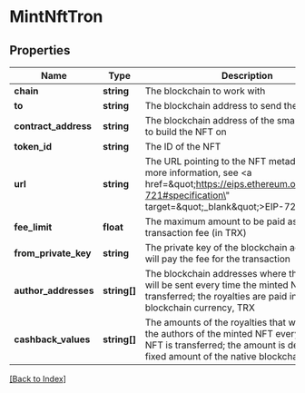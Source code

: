 # MintNftTron

## Properties

Name | Type | Description | Notes
------------ | ------------- | ------------- | -------------
**chain** | **string** | The blockchain to work with |
**to** | **string** | The blockchain address to send the NFT to |
**contract_address** | **string** | The blockchain address of the smart contract to build the NFT on |
**token_id** | **string** | The ID of the NFT |
**url** | **string** | The URL pointing to the NFT metadata; for more information, see &lt;a href&#x3D;\&quot;https://eips.ethereum.org/EIPS/eip-721#specification\&quot; target&#x3D;\&quot;_blank\&quot;&gt;EIP-721&lt;/a&gt; |
**fee_limit** | **float** | The maximum amount to be paid as the transaction fee (in TRX) |
**from_private_key** | **string** | The private key of the blockchain address that will pay the fee for the transaction |
**author_addresses** | **string[]** | The blockchain addresses where the royalties will be sent every time the minted NFT is transferred; the royalties are paid in the native blockchain currency, TRX | [optional]
**cashback_values** | **string[]** | The amounts of the royalties that will be paid to the authors of the minted NFT every time the NFT is transferred; the amount is defined as a fixed amount of the native blockchain currency | [optional]

[[Back to Index]](../index.md)
